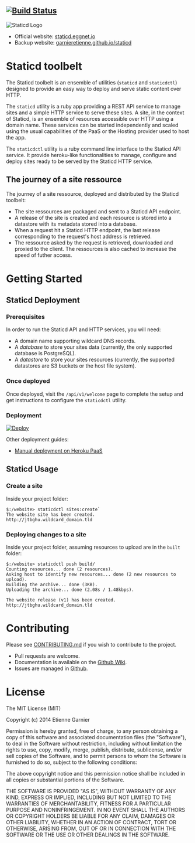 [![Build Status](https://travis-ci.org/garnieretienne/staticd.svg?branch=master)](https://travis-ci.org/garnieretienne/staticd)
-----

![Staticd Logo](http://staticd.eggnet.io/images/staticd_logo.png)

* Official website: [staticd.eggnet.io](http://staticd.eggnet.io/)
* Backup website: [garnieretienne.github.io/staticd](https://garnieretienne.github.io/staticd/)


# Staticd toolbelt

The Staticd toolbelt is an ensemble of utilities (`staticd` and `staticdctl`)
designed to provide an easy way to deploy and serve static content over HTTP.

The `staticd` utility is a ruby app providing a REST API service to manage sites
and a simple HTTP service to serve these sites. A site, in the context of
Staticd, is an ensemble of resources accessible over HTTP using a domain name.
These services can be started independently and scaled using the usual
capabilities of the PaaS or the Hosting provider used to host the app.

The `staticdctl` utility is a ruby command line interface to the Staticd API
service. It provide heroku-like functionalities to manage, configure and deploy
sites ready to be served by the Staticd HTTP service.

## The journey of a site ressource

The journey of a site ressource, deployed and distributed by the Staticd
toolbelt:

* The site ressources are packaged and sent to a Staticd API endpoint.
* A release of the site is created and each resource is stored into a
  datastore with its metadata stored into a database.
* When a request hit a Staticd HTTP endpoint, the last release
  corresponding to the request's host address is retrieved.
* The ressource asked by the request is retrieved, downloaded and proxied to
  the client. The ressources is also cached to increase the speed of futher
  access.

# Getting Started

## Staticd Deployment

### Prerequisites

In order to run the Staticd API and HTTP services, you will need:
* A domain name supporting wildcard DNS records.
* A _database_ to store your sites data
  (currently, the only supported database is PostgreSQL).
* A _datastore_ to store your sites resources
  (currently, the supported datastores are S3 buckets or the host file system).

### Once deployed

Once deployed, visit the `/api/v1/welcome` page to complete the setup and get
instructions to configure the `staticdctl` utility.

### Deployment

[![Deploy](https://www.herokucdn.com/deploy/button.png)](https://heroku.com/deploy)

Other deployment guides:

* [Manual deployment on Heroku PaaS](https://github.com/garnieretienne/staticd/wiki/Manual-deployment-on-Heroku-PaaS)

## Staticd Usage

### Create a site

Inside your project folder:

```
$:/website> staticdctl sites:create`
The website site has been created.
http://jtbghu.wildcard_domain.tld
```

### Deploying changes to a site

Inside your project folder, assuming resources to upload are in the `built`
folder:

```
$:/website> staticdctl push build/
Counting resources... done (2 resources).
Asking host to identify new resources... done (2 new resources to upload).
Building the archive... done (3KB).
Uploading the archive... done (2.08s / 1.48kbps).

The website release (v1) has been created.
http://jtbghu.wildcard_domain.tld
```

# Contributing

Please see [CONTRIBUTING.md](CONTRIBUTING.md) if you wish to contribute to the
project.

* Pull requests are welcome.
* Documentation is available on the
  [Github Wiki](https://github.com/garnieretienne/staticd/wiki).
* Issues are managed in
  [Github](https://github.com/garnieretienne/staticd/issues).

# License

The MIT License (MIT)

Copyright (c) 2014 Etienne Garnier

Permission is hereby granted, free of charge, to any person obtaining a copy
of this software and associated documentation files (the "Software"), to deal
in the Software without restriction, including without limitation the rights
to use, copy, modify, merge, publish, distribute, sublicense, and/or sell
copies of the Software, and to permit persons to whom the Software is
furnished to do so, subject to the following conditions:

The above copyright notice and this permission notice shall be included in
all copies or substantial portions of the Software.

THE SOFTWARE IS PROVIDED "AS IS", WITHOUT WARRANTY OF ANY KIND, EXPRESS OR
IMPLIED, INCLUDING BUT NOT LIMITED TO THE WARRANTIES OF MERCHANTABILITY,
FITNESS FOR A PARTICULAR PURPOSE AND NONINFRINGEMENT. IN NO EVENT SHALL THE
AUTHORS OR COPYRIGHT HOLDERS BE LIABLE FOR ANY CLAIM, DAMAGES OR OTHER
LIABILITY, WHETHER IN AN ACTION OF CONTRACT, TORT OR OTHERWISE, ARISING FROM,
OUT OF OR IN CONNECTION WITH THE SOFTWARE OR THE USE OR OTHER DEALINGS IN
THE SOFTWARE.
